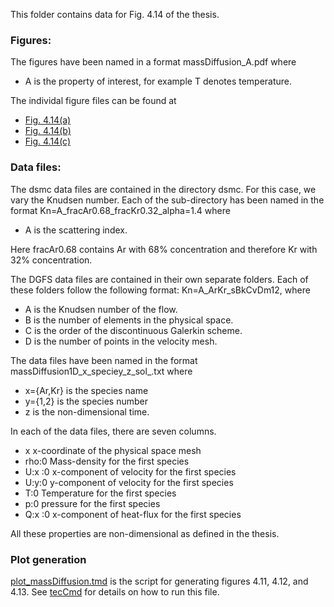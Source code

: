 This folder contains data for Fig. 4.14 of the thesis.

### Figures:  

The figures have been named in a format massDiffusion\_A.pdf where 
- A is the property of interest, for example T denotes temperature.

The individal figure files can be found at  
- [Fig. 4.14(a)](massDiffusion_nfrac.pdf)
- [Fig. 4.14(b)](selfDiffusion_vD.pdf)
- [Fig. 4.14(c)](selfDiffusion_T.pdf)


### Data files:  

The dsmc data files are contained in the directory dsmc. For this case, we vary the Knudsen number. Each of the sub-directory has been named in the format Kn=A\_fracAr0.68\_fracKr0.32\_alpha=1.4 where 
- A is the scattering index.

Here fracAr0.68 contains Ar with 68% concentration and therefore Kr with 32% concentration. 

The DGFS data files are contained in their own separate folders. Each of these folders follow the following format: Kn=A\_ArKr\_sBkCvDm12, where
- A is the Knudsen number of the flow.
- B is the number of elements in the physical space.
- C is the order of the discontinuous Galerkin scheme.
- D is the number of points in the velocity mesh.

The data files have been named in the format massDiffusion1D_x_speciey_z\_sol\_.txt where 
- x={Ar,Kr} is the species name
- y={1,2} is the species number
- z is the non-dimensional time. 

In each of the data files, there are seven columns. 
- x x-coordinate of the physical space mesh
- rho:0 Mass-density for the first species
- U:x :0 x-component of velocity for the first species
- U:y:0 y-component of velocity for the first species
- T:0 Temperature for the first species
- p:0 pressure for the first species
- Q:x :0 x-component of heat-flux for the first species

All these properties are non-dimensional as defined in the thesis.

### Plot generation 

[plot_massDiffusion.tmd](plot_massDiffusion.tmd) is the script for generating figures 4.11, 4.12, and 4.13. See [tecCmd](https://github.com/jaisw7/tecCmd) for details on how to run this file.
